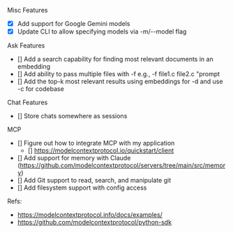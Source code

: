 Misc Features
- [x] Add support for Google Gemini models
- [x] Update CLI to allow specifying models via -m/--model flag

Ask Features
- [] Add a search capability for finding most relevant documents in an embedding
- [] Add ability to pass multiple files with -f e.g., -f file1.c file2.c "prompt
- [] Add the top-k most relevant results using embeddings for -d and use -c for codebase

Chat Features
- [] Store chats somewhere as sessions

MCP
- [] Figure out how to integrate MCP with my application
  - [] https://modelcontextprotocol.io/quickstart/client
- [] Add support for memory with Claude (https://github.com/modelcontextprotocol/servers/tree/main/src/memory)
- [] Add Git support to read, search, and manipulate git
- [] Add filesystem support with config access

Refs:
- https://modelcontextprotocol.info/docs/examples/
- https://github.com/modelcontextprotocol/python-sdk
